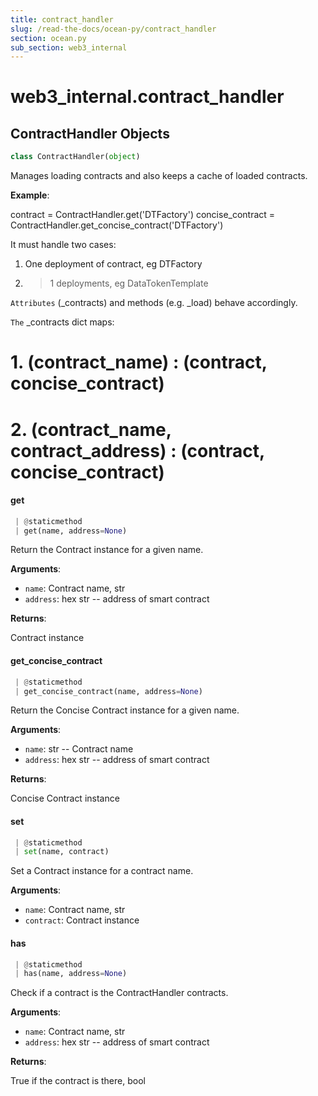 ```yaml
---
title: contract_handler
slug: /read-the-docs/ocean-py/contract_handler
section: ocean.py
sub_section: web3_internal
---
```

<a name="web3_internal.contract_handler"></a>
# web3\_internal.contract\_handler

<a name="web3_internal.contract_handler.ContractHandler"></a>
## ContractHandler Objects

```python
class ContractHandler(object)
```

Manages loading contracts and also keeps a cache of loaded contracts.

**Example**:

  contract = ContractHandler.get('DTFactory')
  concise_contract = ContractHandler.get_concise_contract('DTFactory')
  
  It must handle two cases:
  1. One deployment of contract, eg DTFactory
  2. >1 deployments, eg DataTokenTemplate
  
  `Attributes` (_contracts) and methods (e.g. _load) behave accordingly.
  
  `The` _contracts dict maps:
  # 1. (contract_name)                   : (contract, concise_contract)
  # 2. (contract_name, contract_address) : (contract, concise_contract)

<a name="web3_internal.contract_handler.ContractHandler.get"></a>
#### get

```python
 | @staticmethod
 | get(name, address=None)
```

Return the Contract instance for a given name.

**Arguments**:

- `name`: Contract name, str
- `address`: hex str -- address of smart contract

**Returns**:

Contract instance

<a name="web3_internal.contract_handler.ContractHandler.get_concise_contract"></a>
#### get\_concise\_contract

```python
 | @staticmethod
 | get_concise_contract(name, address=None)
```

Return the Concise Contract instance for a given name.

**Arguments**:

- `name`: str -- Contract name
- `address`: hex str -- address of smart contract

**Returns**:

Concise Contract instance

<a name="web3_internal.contract_handler.ContractHandler.set"></a>
#### set

```python
 | @staticmethod
 | set(name, contract)
```

Set a Contract instance for a contract name.

**Arguments**:

- `name`: Contract name, str
- `contract`: Contract instance

<a name="web3_internal.contract_handler.ContractHandler.has"></a>
#### has

```python
 | @staticmethod
 | has(name, address=None)
```

Check if a contract is the ContractHandler contracts.

**Arguments**:

- `name`: Contract name, str
- `address`: hex str -- address of smart contract

**Returns**:

True if the contract is there, bool

